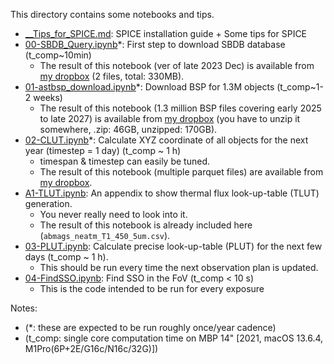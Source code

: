 This directory contains some notebooks and tips.

* [__Tips_for_SPICE.md](__Tips_for_SPICE.md): SPICE installation guide + Some tips for SPICE
* [00-SBDB_Query.ipynb](00-SBDB_Query.ipynb)\*: First step to download SBDB database (t_comp~10min)
    * The result of this notebook (ver of late 2023 Dec) is available from [my dropbox](https://www.dropbox.com/scl/fo/opi6k5b49bky6bomb6gmt/ACBDWV3cEECB2JH0X2GqAog?rlkey=injz3wl48ff7ci68djelbjkd6&dl=0) (2 files, total: 330MB).
* [01-astbsp_download.ipynb](01-astbsp_download.ipynb)\*: Download BSP for 1.3M objects (t_comp~1-2 weeks)
    * The result of this notebook (1.3 million BSP files covering early 2025 to late 2027) is available from [my dropbox](https://www.dropbox.com/scl/fi/9xr7hpxy7b8p1z856623a/spkbsp.zip?rlkey=ffnky4jq3qhw34tqqbylng4ep&dl=0) (you have to unzip it somewhere, .zip: 46GB, unzipped: 170GB).
* [02-CLUT.ipynb](02-CLUT.ipynb)\*: Calculate XYZ coordinate of all objects for the next year (timestep = 1 day) (t_comp ~ 1 h)
    * timespan & timestep can easily be tuned.
    * The result of this notebook (multiple parquet files) are available from [my dropbox](https://www.dropbox.com/scl/fo/juwwjqo7qkvjw3qom5nvo/AKgKYArR-bNhOMzl47qzr_Y?rlkey=57cixr681pk1io1l7fpp4g7ey&dl=0).
* [A1-TLUT.ipynb](A1-TLUT.ipynb): An appendix to show thermal flux look-up-table (TLUT) generation.
    * You never really need to look into it.
    * The result of this notebook is already included here (``abmags_neatm_T1_450_5um.csv``).
* [03-PLUT.ipynb](03-PLUT.ipynb): Calculate precise look-up-table (PLUT) for the next few days (t_comp ~ 1 h).
    * This should be run every time the next observation plan is updated.
* [04-FindSSO.ipynb](04-FindSSO.ipynb): Find SSO in the FoV (t_comp < 10 s)
    * This is the code intended to be run for every exposure


Notes:
* (\*: these are expected to be run roughly once/year cadence)
* (t_comp: single core computation time on MBP 14" [2021, macOS 13.6.4, M1Pro(6P+2E/G16c/N16c/32G)])